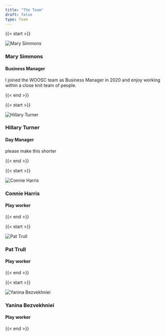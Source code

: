 ```yaml
---
title: "The Team"
draft: false
type: Team
---
```


{{< start >}}

![Mary Simmons](MaryS.png)

### Mary Simmons
#### Business Manager

I joined the WOOSC team as Business Manager in 2020 and enjoy working within a close knit team of people.

{{< end >}}


{{< start >}}

![Hillary Turner](HillaryT.png)

### Hillary Turner
#### Day Manager

please make this shorter

{{< end >}}


{{< start >}}

![Connie Harris](ConnieH.png)

### Connie Harris
#### Play worker

{{< end >}}


{{< start >}}

![Pat Trull](PatT.png)

### Pat Trull
#### Play worker

{{< end >}}


{{< start >}}

![Yanina Bezvekhniei](YaninaB.png)

### Yanina Bezvekhniei
#### Play worker

{{< end >}}